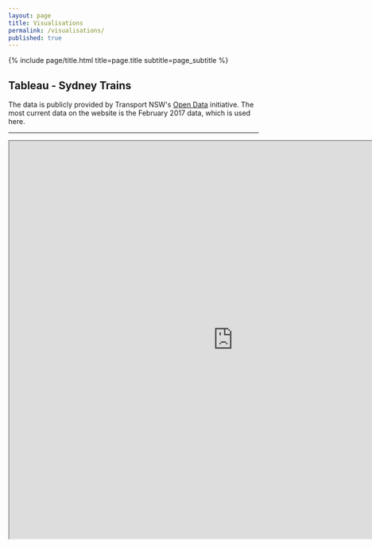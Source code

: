 ```yaml
---
layout: page
title: Visualisations
permalink: /visualisations/
published: true
---
```


<div class="page" markdown="1">

{% include page/title.html title=page.title subtitle=page_subtitle %}

## Tableau - Sydney Trains

The data is publicly provided by Transport NSW's [Open Data](https://opendata.transport.nsw.gov.au/) initiative.
The most current data on the website is the February 2017 data, which is used here.

---

<iframe src="https://public.tableau.com/views/SydneyTrains-Feb2017_050719_ext/SydneyTrainsVisualisations-February2017Data?:showVizHome=no&:embed=true"
 width="900" height="800"></iframe>
